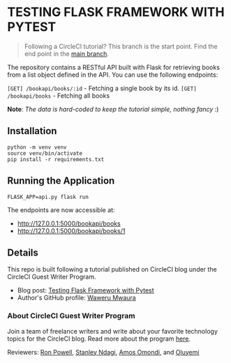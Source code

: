 # TESTING FLASK FRAMEWORK WITH PYTEST

> Following a CircleCI tutorial? This branch is the start point. Find the end point in the [main branch][main-branch].

The repository contains a RESTful API built with Flask for retrieving books from a list object defined in the API. You can use the following endpoints:

`[GET] /bookapi/books/:id` - Fetching a single book by its id.
`[GET] /bookapi/books` - Fetching all books

**Note**: <i> The data is hard-coded to keep the tutorial simple, nothing fancy</i> :)

## Installation

```shell
python -m venv venv
source venv/bin/activate
pip install -r requirements.txt
```

## Running the Application

`FLASK_APP=api.py flask run`

The endpoints are now accessible at:

- <http://127.0.0.1:5000/bookapi/books>
- <http://127.0.0.1:5000/bookapi/books/1>

## Details

This repo is built following a tutorial published on CircleCI blog under the CircleCI Guest Writer Program.

- Blog post: [Testing Flask Framework with Pytest][blog]
- Author's GitHub profile: [Waweru Mwaura][author]

### About CircleCI Guest Writer Program

Join a team of freelance writers and write about your favorite technology topics for the CircleCI blog. Read more about the program [here][gwp-program].

Reviewers: [Ron Powell][ron], [Stanley Ndagi][stan], [Amos Omondi][amos], and [Oluyemi][yemi]

[main-branch]: https://github.com/CIRCLECI-GWP/testing-flask-pytest/tree/main
[blog]: https://circleci.com/blog/testing-flask-framework-with-pytest/
[author]: https://github.com/mwaz
[gwp-program]: https://circle.ci/3ahQxfu
[ron]: https://github.com/ronpowelljr
[stan]: https://github.com/NdagiStanley
[amos]: https://github.com/amos-o
[yemi]: https://github.com/yemiwebby
